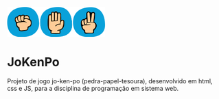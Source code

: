 <img src="/assets/img/JoKenPo.png"  width="228" height="70">

# JoKenPo
 Projeto de jogo  jo-ken-po (pedra-papel-tesoura), desenvolvido em html, css e JS, para a disciplina de programação em sistema web.
